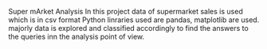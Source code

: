 Super mArket Analysis
In this project data of supermarket sales is used which is in csv format
Python linraries used are pandas, matplotlib are used.
majorly data is explored and classified accordingly to find the answers to the queries inn the analysis point of view.
